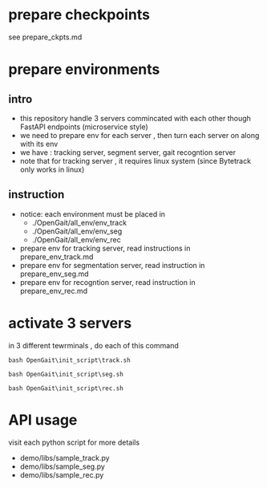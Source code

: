 # prepare checkpoints 
see prepare_ckpts.md

# prepare environments
## intro
- this repository handle 3 servers commincated with each other though FastAPI endpoints (microservice style)
- we need to prepare env for each server , then turn each server on along with its env 
- we have : tracking server, segment server, gait recogntion server
- note that for tracking server , it requires linux system (since Bytetrack only works in linux) 

## instruction
- notice: each environment must be placed in 
    - ./OpenGait/all_env/env_track
    - ./OpenGait/all_env/env_seg
    - ./OpenGait/all_env/env_rec
- prepare env for tracking server, read instructions in prepare_env_track.md
- prepare env for segmentation server, read instruction in prepare_env_seg.md
- prepare env for recogntion server, read instruction in prepare_env_rec.md

# activate 3 servers 
in 3 different tewrminals , do each of this command
```
bash OpenGait\init_script\track.sh
```
```
bash OpenGait\init_script\seg.sh
```
```
bash OpenGait\init_script\rec.sh
```

# API usage 
visit each python script for more details
- demo/libs/sample_track.py
- demo/libs/sample_seg.py
- demo/libs/sample_rec.py